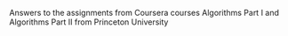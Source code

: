 Answers to the assignments from Coursera courses Algorithms Part I and Algorithms Part II from Princeton University
